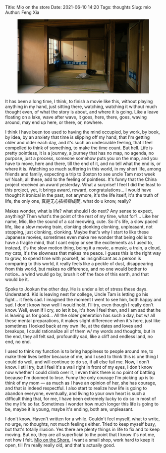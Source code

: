 Title: Mio on the store
Date: 2021-06-10 14:20
Tags: thoughts
Slug: mio
Author: Feng Xia

<figure class="col s12">
  <img src="images/mio%20on%20the%20shore.png"/>
</figure>

It has been a long time, I think, to finish a movie like this, without
playing anything in my hand, just sitting there, watching, watching it
without much thought even, of what the story is about, and where it is
going. Like a leave floating on a lake, wave after wave, it goes,
here, there, goes, waving around, may end up here, or there, or,
nowhere.

I think I have been too used to having the mind occupied, by work, by
book, by idea, by an anxiety that time is slipping off my hand, that
I'm getting older and older each day, and it's such an undesirable
feeling, that I feel compelled to think of something, to make the time
count. But hell. Life is pretty pointless, it is a journey, a journey
that has no map, no agenda, no purpose, just a process, someone
somehow puts you on the map, and you have to move, here and there,
till the end of it, and no tell what the end is, or where it
is. Watching so much suffering in this world, in my short life, among
friends and family, expecting a trip to Boston to see uncle Tam next
week w/ Noah, all these, add to the feeling of pointless. It's funny
that the China project received an award yesterday. What a surprise! I
feel I did the least to this project, yet, it brings award, reward,
congratulations... I would have thought it ironical in the past, not
anymore, it's the life itself, it's the truth of life, the only one,
真是无心插柳柳成荫, what do u know, really?

Makes wonder, what is life? what should I do next? Any sense to
expect, anything? Then what's the point of the rest of my time, what
for?... Like her name, Mio, like the sound of a cat meowing,
cute. So it's life, a slow paced life, like a slow moving train,
clonking clonking clonking, unpleasant, not stopping, just clonking,
clonking. Maybe that's why I start to like these Japanese movies,
sometimes even make me wonder that being old is to have a fragile
mind, that I cant enjoy or see the excitements as I used to, instead,
it's the slow motion thing, being it a movie, a music, a train, a
cloud, my cats, it's the slowness that makes me peace. I guess this is
the right way to grow, to spend time with yourself, as insignificant
as a person is comparing to this world, it really feels like a peckle
of dust, disappearing from this world, but makes no difference, and no
one would bother to notice.. a wind would go by, brush it off the face
of this earth, and that would be it.

Spoke to Jookun the other day. He is under a lot of stress these
days. Understand. Kid is leaving nest for college, Uncle Tam is
letting go his fight... it feels sad. I imagined the moment I went to
see him, both happy and sad. I don't know how well I would hold, I'll
try, even though I really don't know. Well, even if I cry, so let it
be, it's how I feel then, and I am sad that he is leaving us for
good... All the older generation has such a day, but w/ all these
mental preparations, it makes slight difference when it's here, just
like sometimes I looked back at my own life, at the dates and loves
and breakups, I could rationalize all of them w/ my words and
thoughts, but in the end, they all felt sad, profoundly sad, like a
cliff and endless land, no end, no end.

I used to think my function is to bring happiness to people around me,
to make their lives better because of me, and I used to think this is
one thing I could do well, and will continue to do so, if all else
fail me. Now, I don't know. I still try, but I feel it's a wall right
in front of my eyes, I don't know now whether I could climb over it, I
even think there is no point of battling because I'm doomed to
lose. Funny the only courage I'm picking up is to think of my mom
&mdash; as much as I have an opinion of her, she has courage, and that
is indeed respectful. I also start to realize how life is going to
abandon everyone, eventually, and living to your own heart is such a
difficult thing that, for me, I have been extremely lucky to do so in
most of the my life so far. Sometimes I wonder how much longer this
life is going to be, maybe it is young, maybe it's ending, both are,
unpleasant.

I don't know. Haven't written for a while. Couldn't feel myself, what
to write, no urge, no thoughts, not much feelings either. Tried to
keep myself busy, but that's totally illusion. Yes there are plenty
things in life to fix and to keep moving. But no, they are all
superficial to the point that I know it's not me, not how I felt. [Mio
on the Shore][1], I want a small shop, work hard to keep it open, till
I'm really really old, and that's actually good.

[1]: https://www.amazon.com/gp/video/detail/B08QV47VSG/ref=atv_wl_hom_c_unkc_1_1
